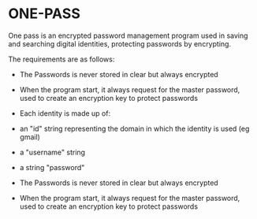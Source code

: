 # ONE-PASS

One pass is an encrypted password management program used in saving and searching digital identities, protecting passwords by encrypting.

The requirements are as follows:
* The Passwords is never stored in clear but always encrypted
* When the program start, it always request for the master password, used to create an encryption key to protect passwords

* Each identity is made up of:

* an "id" string representing the domain in which the identity is used (eg gmail)

* a "username" string

* a string "password"

* The Passwords is never stored in clear but always encrypted

* When the program start, it always request for the master password, used to create an encryption key to protect passwords







